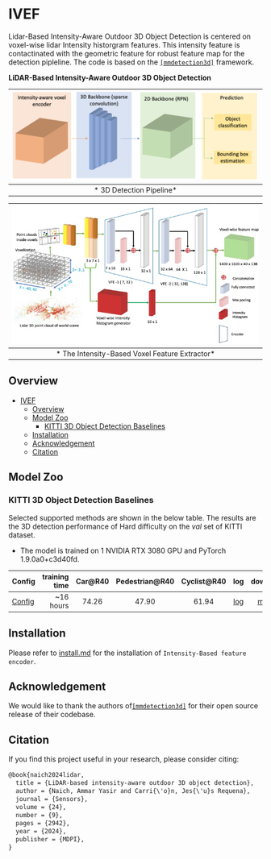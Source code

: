 # IVEF
Lidar-Based Intensity-Aware Outdoor 3D Object Detection is centered on voxel-wise lidar Intensity historgram features. This intensity feature is contactinated with the geometric feature for robust feature map for the detection pipleline. 
The code is based on the [`[mmdetection3d]`](https:https://github.com/open-mmlab/mmdetection3d) framework. 
 


**LiDAR-Based Intensity-Aware Outdoor 3D Object Detection**


|![3D Detection pipeline diagram](doc/3ddetectpipline.png) |
|:--:|
| * 3D Detection Pipeline* |



|![Intensity-Based Voxel Feature Extractor](doc/intensity_vfe_encoder.jpeg) |
|:--:|
| * The Intensity-Based Voxel Feature Extractor* |




## Overview
- [IVEF](#ivef)
  - [Overview](#overview)
  - [Model Zoo](#model-zoo)
    - [KITTI 3D Object Detection Baselines](#kitti-3d-object-detection-baselines)
  - [Installation](#installation)
  - [Acknowledgement](#acknowledgement)
  - [Citation](#citation)



## Model Zoo

### KITTI 3D Object Detection Baselines
Selected supported methods are shown in the below table. The results are the 3D detection performance of Hard difficulty on the *val* set of KITTI dataset.
* The model is trained on 1 NVIDIA RTX 3080 GPU and PyTorch 1.9.0a0+c3d40fd.

|                                        Config | training time | Car@R40 | Pedestrian@R40 | Cyclist@R40  | log | download |
|---------------------------------------------|----------:|:-------:|:-------:|:-------:|:----:|:---------:|
| [Config](https://drive.google.com/file/d/1-07QAJD6pbLEoamdJpAywHnq2GlHcaYb/view?usp=drive_link) |~16 hours| 74.26 | 47.90 | 61.94 | [log](https://drive.google.com/file/d/1BgQC_ZFutrjtUi_2KHfMjHq1wIIHi9rO/view?usp=drive_link) | [model](https://drive.google.com/file/d/1fVKxGmT0unPrqBrOEXvmj39TRhLX6oud/view?usp=drive_link) |




## Installation
Please refer to [install.md](doc/install.md) for the installation of `Intensity-Based feature encoder`.

## Acknowledgement
We would like to thank the authors of[`[mmdetection3d]`](https://github.com/open-mmlab/mmdetection3d) for their open source release of their codebase.

## Citation
If you find this project useful in your research, please consider citing:
```
@book{naich2024lidar,
  title = {LiDAR-based intensity-aware outdoor 3D object detection},
  author = {Naich, Ammar Yasir and Carri{\'o}n, Jes{\'u}s Requena},
  journal = {Sensors},
  volume = {24},
  number = {9},
  pages = {2942},
  year = {2024},
  publisher = {MDPI},
}
```
